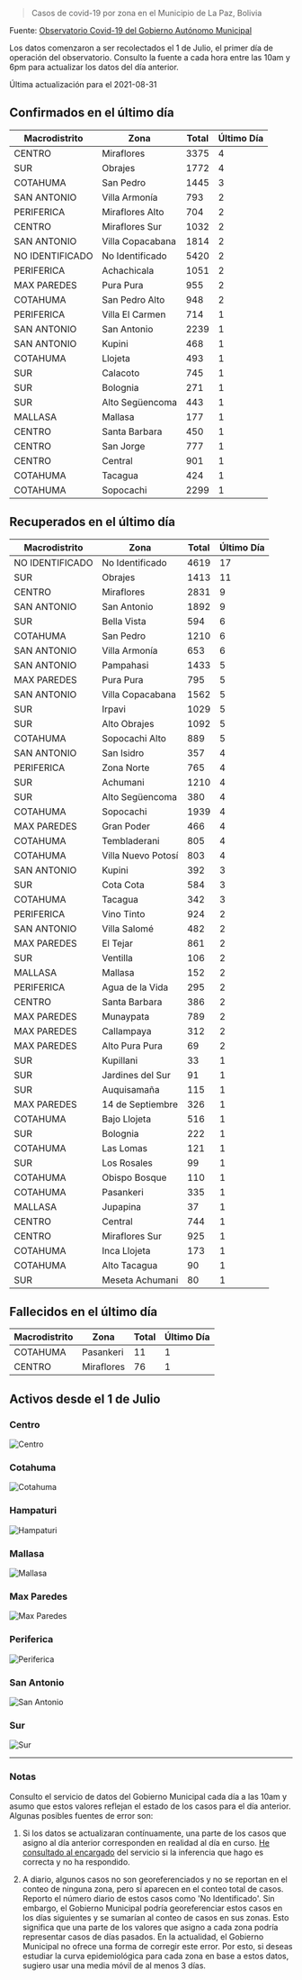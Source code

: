 > Casos de covid-19 por zona en el Municipio de La Paz, Bolivia

Fuente: [Observatorio Covid-19 del Gobierno Autónomo Municipal](http://observatoriocovid19.lapaz.bo/observatorio/index.php/datos-abiertos-covid)

Los datos comenzaron a ser recolectados el 1 de Julio, el primer día de operación del observatorio. Consulto la fuente a cada hora entre las 10am y 6pm para actualizar los datos del día anterior.

Última actualización para el 2021-08-31

## Confirmados en el último día

| Macrodistrito   | Zona             |   Total |   Último Día |
|-----------------|------------------|---------|--------------|
| CENTRO          | Miraflores       |    3375 |            4 |
| SUR             | Obrajes          |    1772 |            4 |
| COTAHUMA        | San Pedro        |    1445 |            3 |
| SAN ANTONIO     | Villa Armonía    |     793 |            2 |
| PERIFERICA      | Miraflores Alto  |     704 |            2 |
| CENTRO          | Miraflores Sur   |    1032 |            2 |
| SAN ANTONIO     | Villa Copacabana |    1814 |            2 |
| NO IDENTIFICADO | No Identificado  |    5420 |            2 |
| PERIFERICA      | Achachicala      |    1051 |            2 |
| MAX PAREDES     | Pura Pura        |     955 |            2 |
| COTAHUMA        | San Pedro Alto   |     948 |            2 |
| PERIFERICA      | Villa El Carmen  |     714 |            1 |
| SAN ANTONIO     | San Antonio      |    2239 |            1 |
| SAN ANTONIO     | Kupini           |     468 |            1 |
| COTAHUMA        | Llojeta          |     493 |            1 |
| SUR             | Calacoto         |     745 |            1 |
| SUR             | Bolognia         |     271 |            1 |
| SUR             | Alto Següencoma  |     443 |            1 |
| MALLASA         | Mallasa          |     177 |            1 |
| CENTRO          | Santa Barbara    |     450 |            1 |
| CENTRO          | San Jorge        |     777 |            1 |
| CENTRO          | Central          |     901 |            1 |
| COTAHUMA        | Tacagua          |     424 |            1 |
| COTAHUMA        | Sopocachi        |    2299 |            1 |

## Recuperados en el último día

| Macrodistrito   | Zona               |   Total |   Último Día |
|-----------------|--------------------|---------|--------------|
| NO IDENTIFICADO | No Identificado    |    4619 |           17 |
| SUR             | Obrajes            |    1413 |           11 |
| CENTRO          | Miraflores         |    2831 |            9 |
| SAN ANTONIO     | San Antonio        |    1892 |            9 |
| SUR             | Bella Vista        |     594 |            6 |
| COTAHUMA        | San Pedro          |    1210 |            6 |
| SAN ANTONIO     | Villa Armonía      |     653 |            6 |
| SAN ANTONIO     | Pampahasi          |    1433 |            5 |
| MAX PAREDES     | Pura Pura          |     795 |            5 |
| SAN ANTONIO     | Villa Copacabana   |    1562 |            5 |
| SUR             | Irpavi             |    1029 |            5 |
| SUR             | Alto Obrajes       |    1092 |            5 |
| COTAHUMA        | Sopocachi Alto     |     889 |            5 |
| SAN ANTONIO     | San Isidro         |     357 |            4 |
| PERIFERICA      | Zona Norte         |     765 |            4 |
| SUR             | Achumani           |    1210 |            4 |
| SUR             | Alto Següencoma    |     380 |            4 |
| COTAHUMA        | Sopocachi          |    1939 |            4 |
| MAX PAREDES     | Gran Poder         |     466 |            4 |
| COTAHUMA        | Tembladerani       |     805 |            4 |
| COTAHUMA        | Villa Nuevo Potosí |     803 |            4 |
| SAN ANTONIO     | Kupini             |     392 |            3 |
| SUR             | Cota Cota          |     584 |            3 |
| COTAHUMA        | Tacagua            |     342 |            3 |
| PERIFERICA      | Vino Tinto         |     924 |            2 |
| SAN ANTONIO     | Villa Salomé       |     482 |            2 |
| MAX PAREDES     | El Tejar           |     861 |            2 |
| SUR             | Ventilla           |     106 |            2 |
| MALLASA         | Mallasa            |     152 |            2 |
| PERIFERICA      | Agua de la Vida    |     295 |            2 |
| CENTRO          | Santa Barbara      |     386 |            2 |
| MAX PAREDES     | Munaypata          |     789 |            2 |
| MAX PAREDES     | Callampaya         |     312 |            2 |
| MAX PAREDES     | Alto Pura Pura     |      69 |            2 |
| SUR             | Kupillani          |      33 |            1 |
| SUR             | Jardines del Sur   |      91 |            1 |
| SUR             | Auquisamaña        |     115 |            1 |
| MAX PAREDES     | 14 de Septiembre   |     326 |            1 |
| COTAHUMA        | Bajo Llojeta       |     516 |            1 |
| SUR             | Bolognia           |     222 |            1 |
| COTAHUMA        | Las Lomas          |     121 |            1 |
| SUR             | Los Rosales        |      99 |            1 |
| COTAHUMA        | Obispo Bosque      |     110 |            1 |
| COTAHUMA        | Pasankeri          |     335 |            1 |
| MALLASA         | Jupapina           |      37 |            1 |
| CENTRO          | Central            |     744 |            1 |
| CENTRO          | Miraflores Sur     |     925 |            1 |
| COTAHUMA        | Inca Llojeta       |     173 |            1 |
| COTAHUMA        | Alto Tacagua       |      90 |            1 |
| SUR             | Meseta Achumani    |      80 |            1 |

## Fallecidos en el último día

| Macrodistrito   | Zona       |   Total |   Último Día |
|-----------------|------------|---------|--------------|
| COTAHUMA        | Pasankeri  |      11 |            1 |
| CENTRO          | Miraflores |      76 |            1 |

## Activos desde el 1 de Julio

### Centro

![Centro](plots/activos_centro.png)

### Cotahuma

![Cotahuma](plots/activos_cotahuma.png)

### Hampaturi

![Hampaturi](plots/activos_hampaturi.png)

### Mallasa

![Mallasa](plots/activos_mallasa.png)

### Max Paredes

![Max Paredes](plots/activos_max_paredes.png)

### Periferica

![Periferica](plots/activos_periferica.png)

### San Antonio

![San Antonio](plots/activos_san_antonio.png)

### Sur

![Sur](plots/activos_sur.png)

---

### Notas

Consulto el servicio de datos del Gobierno Municipal cada día a las 10am y asumo que estos valores reflejan el estado de los casos para el día anterior. Algunas posibles fuentes de error son:

1. Si los datos se actualizaran contínuamente, una parte de los casos que asigno al día anterior corresponden en realidad al día en curso. [He consultado al encargado](https://twitter.com/mauforonda/status/1278727234765959168) del servicio si la inferencia que hago es correcta y no ha respondido.

2. A diario, algunos casos no son georeferenciados y no se reportan en el conteo de ninguna zona, pero sí aparecen en el conteo total de casos. Reporto el número diario de estos casos como 'No Identificado'.  Sin embargo, el Gobierno Municipal podría georeferenciar estos casos en los días siguientes y se sumarían al conteo de casos en sus zonas. Esto significa que una parte de los valores que asigno a cada zona podría representar casos de días pasados. En la actualidad, el Gobierno Municipal no ofrece una forma de corregir este error. Por esto, si deseas estudiar la curva epidemiológica para cada zona en base a estos datos, sugiero usar una media móvil de al menos 3 días.